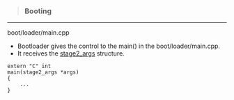 >### Booting

----
boot/loader/main.cpp
* Bootloader gives the control to the main() in the boot/loader/main.cpp.
* It receives the [stage2_args](/boot/structure/stage2_args.md) structure.
```
extern "C" int
main(stage2_args *args)
{
	...
}
```

